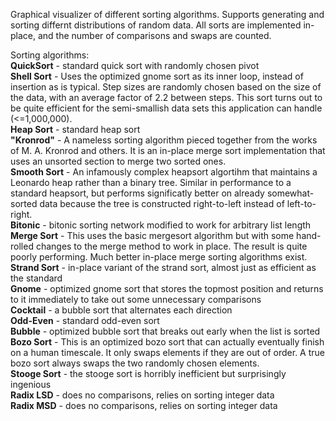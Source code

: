 Graphical visualizer of different sorting algorithms.  Supports generating and sorting differnt distributions of random data.  All sorts are implemented in-place, and the number of comparisons and swaps are counted.

Sorting algorithms:  
**QuickSort** - standard quick sort with randomly chosen pivot  
**Shell Sort** - Uses the optimized gnome sort as its inner loop, instead of insertion as is typical.  Step sizes are randomly chosen based on the size of the data, with an average factor of 2.2 between steps.  This sort turns out to be quite efficient for the semi-smallish data sets this application can handle (<=1,000,000).  
**Heap Sort** - standard heap sort  
**"Kronrod"** - A nameless sorting algorithm pieced together from the works of M. A. Kronrod and others.  It is an in-place merge sort implementation that uses an unsorted section to merge two sorted ones.  
**Smooth Sort** - An infamously complex heapsort algortihm that maintains a Leonardo heap rather than a binary tree.  Similar in performance to a standard heapsort, but performs significatly better on already somewhat-sorted data because the tree is constructed right-to-left instead of left-to-right.  
**Bitonic** - bitonic sorting network modified to work for arbitrary list length  
**Merge Sort** - This uses the basic mergesort algorithm but with some hand-rolled changes to the merge method to work in place.  The result is quite poorly performing.  Much better in-place merge sorting algorithms exist.  
**Strand Sort** - in-place variant of the strand sort, almost just as efficient as the standard  
**Gnome** - optimized gnome sort that stores the topmost position and returns to it immediately to take out some unnecessary comparisons  
**Cocktail** - a bubble sort that alternates each direction  
**Odd-Even** - standard odd-even sort  
**Bubble** - optimized bubble sort that breaks out early when the list is sorted  
**Bozo Sort** - This is an optimized bozo sort that can actually eventually finish on a human timescale.  It only swaps elements if they are out of order.  A true bozo sort always swaps the two randomly chosen elements.  
**Stooge Sort** - the stooge sort is horribly inefficient but surprisingly ingenious  
**Radix LSD** - does no comparisons, relies on sorting integer data  
**Radix MSD** - does no comparisons, relies on sorting integer data  
